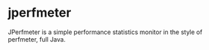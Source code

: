 jperfmeter
==========

JPerfmeter is a simple performance statistics monitor in the style of perfmeter, full Java. 
